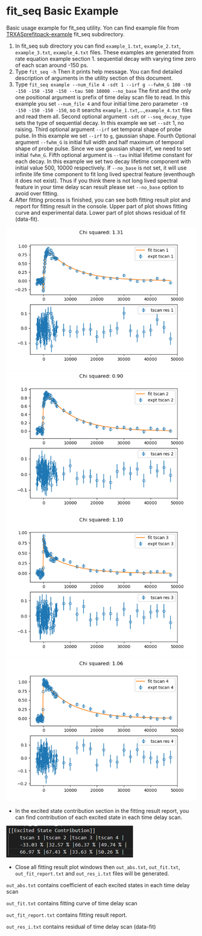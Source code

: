 # fit_seq Basic Example

Basic usage example for fit_seq utility.
Yon can find example file from [TRXASprefitpack-example](https://github.com/pistack/TRXASprefitpack-example/tree/v0.5.1) fit_seq subdirectory.

1. In fit_seq sub directory you can find ``example_1.txt``, ``example_2.txt``, ``example_3.txt``, ``example_4.txt`` files.
These examples are generated from rate equation example section 1. sequential decay with varying time zero of each scan around -150 ps.
2. Type ``fit_seq -h`` Then it prints help message. You can find detailed description of arguments in the utility section of this document.
3. Type ``fit_seq example --num_file 4 -sdt 1 --irf g --fwhm_G 100 -t0 -150 -150 -150 -150 --tau 500 10000 --no_base`` The first and the only one positional argument is prefix of time delay scan file to read. In this example you set ``--num_file 4`` and four initial time zero parameter ``-t0 -150 -150 -150 -150``, so it searchs ``example_1.txt``,...,``example_4.txt`` files and read them all. Second optional argument ``-sdt`` or ``--seq_decay_type`` sets the type of sequential decay. In this example we set ``--sdt`` 1, no raising. Third optional argument ``--irf`` set temporal shape of probe pulse. In this example we set ``--irf`` to `g`, gaussian shape. Fourth Optional argument ``--fwhm_G`` is initial full width and half maximum of temporal shape of probe pulse. Since we use gaussian shape irf, we need to set initial ``fwhm_G``. Fifth optional argument is ``--tau`` initial lifetime constant for each decay. In this example we set two decay lifetime component with initial value 500, 10000 respectively. If ``--no_base`` is not set, it will use infinite life time component to fit long lived spectral feature (eventhough it does not exist). Thus if you think there is not long lived spectral feature in your time delay scan result please set ``--no_base`` option to avoid over fitting.
4. After fitting process is finished, you can see both fitting result plot and report for fitting result in the console. Upper part of plot shows fitting curve and experimental data. Lower part of plot shows residual of fit (data-fit).

![png](fit_seq_example_file/example_seq_fit_1.png) ![png](fit_seq_example_file/example_seq_fit_2.png)
![png](fit_seq_example_file/example_seq_fit_3.png) ![png](fit_seq_example_file/example_seq_fit_4.png)

* In the excited state contribution section in the fitting result report, you can find contribution of each excited state in each time delay scan.

![png](fit_seq_example_file/example_seq_fit_contrib_table.png)

* Close all fitting result plot windows then ``out_abs.txt``, ``out_fit.txt``, ``out_fit_report.txt`` and ``out_res_i.txt`` files will be generated.

``out_abs.txt`` contains  coefficient of each excited states in each time delay scan

``out_fit.txt`` contains fitting curve of time delay scan

``out_fit_report.txt`` contains fitting result report.

``out_res_i.txt`` contains residual of time delay scan (data-fit)